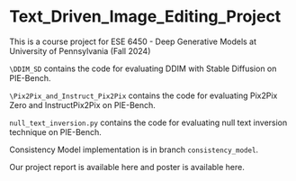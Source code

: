 # Text_Driven_Image_Editing_Project
This is a course project for ESE 6450 - Deep Generative Models at University of Pennsylvania (Fall 2024)

`\DDIM_SD` contains the code for evaluating DDIM with Stable Diffusion on PIE-Bench.

`\Pix2Pix_and_Instruct_Pix2Pix` contains the code for evaluating Pix2Pix Zero and InstructPix2Pix on PIE-Bench.

`null_text_inversion.py` contains the code for evaluating null text inversion technique on PIE-Bench.

Consistency Model implementation is in branch `consistency_model`.

Our project report is available here and poster is available here.
